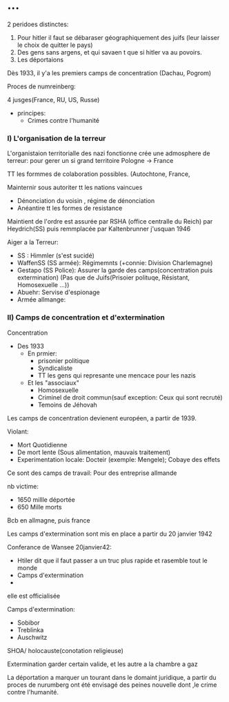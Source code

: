# ...

2 peridoes distinctes:

1) Pour hitler il faut se débaraser géographiquement des juifs (leur laisser le choix de quitter le pays)
2) Des gens sans argens, et qui savaen t que si hitler va au povoirs.
3) Les déportaions

Dès 1933, il y'a les premiers camps de concentration (Dachau, Pogrom)



Proces de numreinberg:

4 jusges(France, RU, US, Russe)
- principes:
    - Crimes contre l'humanité

### I) L'organisation de la terreur

L'organistaion territorialle des nazi fonctionne
crée une admosphere de terreur: pour gerer un si grand territoire Pologne -> France

TT les formmes de colaboration possibles. (Autochtone, France, 

Mainternir sous autoriter tt les nations vaincues
- Dénonciation du voisin , régime de dénonciation
- Anéantire tt les formes de resistance

Maintient de l'ordre est assurée par RSHA (office centralle du Reich) par Heydrich(SS) puis remmplacée par Kaltenbrunner j'usquan 1946

Aiger a la Terreur:
- SS : Himmler (s'est sucidé)
- WaffenSS (SS armée): Régimemnts (+connie: Division Charlemagne)
- Gestapo (SS Police): Assurer la garde des camps(concentration puis extermination) (Pas que de Juifs(Prisoier polituqe, Résistant, Homosexuelle ...))
- Abuehr: Servise d'espionage
- Armée allmange:


### II) Camps de concentration et d'extermination
Concentration
- Des 1933
    - En prmier: 
        - prisonier politique
        - Syndicaliste
        - TT les gens qui represante une mencace pour les nazis
    - Et les "associaux"
        - Homosexuelle
        - Criminel de droit commun(sauf exception: Ceux qui sont recruté)
        - Temoins de Jéhovah
    
Les camps de concentration devienent européen, a partir de 1939.

Violant:
- Mort Quotidienne
- De mort lente (Sous alimentation, mauvais traitement)
- Experimentation locale: Docteir (exemple: Mengele); Cobaye des effets 


Ce sont des camps de travail: 
Pour des entreprise allmande

nb victime:
- 1650 millle déportée
- 650 Mille morts

Bcb en allmagne, puis france 

Les camps d'extermination sont mis en place a partir du 20 janvier 1942

Conferance de Wansee 20janvier42: 
- Htiler dit que il faut passer a un truc plus rapide et rasemble tout le monde
- Camps d'extermination
- 
elle est officialisée

Camps d'extermination:
- Sobibor
- Treblinka
- Auschwitz



SHOA/ holocauste(conotation religieuse)

Extermination
garder certain valide, et les autre a la chambre a gaz


La déportation a marquer un tourant dans le domaint juridique, a partir du proces de nurumberg ont été envisagé des peines nouvelle dont ,le crime contre l'humanité.
